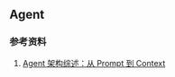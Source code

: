 ## Agent







### 参考资料

1. [Agent 架构综述：从 Prompt 到 Context](https://mp.weixin.qq.com/s/pIcZPDqYzXrE3i6Zh4sr-Q?poc_token=HLvaq2ijs8Enbbgxn77KPvE0R9XsK0enZn05rgVK)